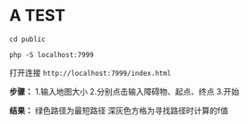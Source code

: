 # A TEST

`cd public`

`php -S localhost:7999`

打开连接 `http://localhost:7999/index.html`

**步骤：**
1.输入地图大小
2.分别点击输入障碍物、起点、终点
3.开始

**结果：**
绿色路径为最短路径
深灰色方格为寻找路径时计算的f值
